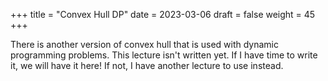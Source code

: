 +++
title = "Convex Hull DP"
date = 2023-03-06
draft = false
weight = 45
+++

There is another version of convex hull that is used with dynamic
programming problems.  This lecture isn't written yet.  If I have time 
to write it, we will have it here!  If not, I have another lecture to 
use instead.

